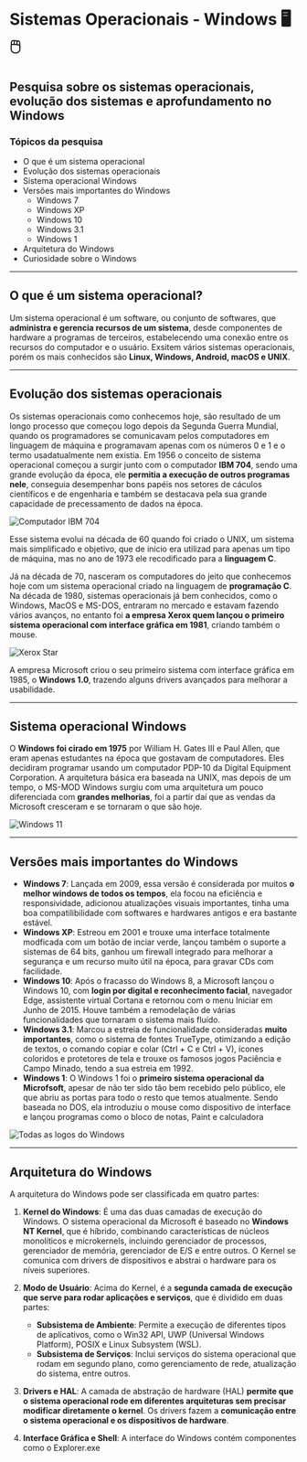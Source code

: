 # Sistemas Operacionais - Windows :desktop_computer: :computer_mouse:
## Pesquisa sobre os sistemas operacionais, evolução dos sistemas e aprofundamento no Windows

### Tópicos da pesquisa
- O que é um sistema operacional
- Evolução dos sistemas operacionais
- Sistema operacional Windows
- Versões mais importantes do Windows
  - Windows 7
  - Windows XP
  - Windows 10
  - Windows 3.1
  - Windows 1
- Arquitetura do Windows
- Curiosidade sobre o Windows
---
## O que é um sistema operacional?
Um sistema operacional é um software, ou conjunto de softwares, que **administra e gerencia recursos de um sistema**, desde componentes de hardware a programas de terceiros, estabelecendo uma conexão entre os recursos do computador e o usuário. Exsitem vários sistemas
operacionais, porém os mais conhecidos são **Linux, Windows, Android, macOS e UNIX**.

---
## Evolução dos sistemas operacionais
Os sistemas operacionais como conhecemos hoje, são resultado de um longo processo que começou logo depois da Segunda Guerra Mundial, quando os programadores se comunicavam pelos computadores em linguagem de máquina e programavam apenas com os números 0 e 1 e 
o termo usadatualmente nem existia. Em 1956 o conceito de sistema operacional começou a surgir junto com o computador **IBM 704**, sendo uma grande evolução da época, ele **permitia a execução de outros programas nele**, conseguia desempenhar bons papéis nos setores de
cáculos científicos e de engenharia e também se destacava pela sua grande capacidade de precessamento de dados na época.

![Computador IBM 704](https://i.pinimg.com/736x/4e/12/27/4e1227c75c1e0a3d5298c8f7ae784244--retro-design-ibm.jpg)

Esse sistema evolui na década de 60 quando foi criado o UNIX, um sistema mais simplificado e objetivo, que de início era utilizad para apenas um tipo de máquina, mas no ano de 1973 ele recodificado para a **linguagem C**.

Já na década de 70, nasceram os computadores do jeito que conhecemos hoje com um sistema operacional criado na linguagem de **programação C**. Na década de 1980, sistemas operacionais já bem conhecidos, como o Windows, MacOS e MS-DOS, entraram no mercado e estavam fazendo
vários avanços, no entanto foi **a empresa Xerox quem lançou o primeiro sistema operacional com interface gráfica em 1981**, criando também o mouse.

![Xerox Star](https://i.pinimg.com/originals/e4/40/3d/e4403d0ce54cf09376b4e44b76b8f73d.jpg)

A empresa Microsoft criou o seu primeiro sistema com interface gráfica em 1985, o **Windows 1.0**, trazendo alguns drivers avançados para melhorar a usabilidade.

---
## Sistema operacional Windows
O **Windows foi cirado em 1975** por William H. Gates III e Paul Allen, que eram apenas estudantes na época que gostavam de computadores. Eles decidiram programar usando um computador PDP-10 da Digital Equipment Corporation. A arquitetura básica era baseada na UNIX, mas 
depois de um tempo, o MS-MOD Windows surgiu com uma arquitetura um pouco diferenciada com **grandes melhorias**, foi a partir daí que as vendas da Microsoft cresceram e se tornaram o que são hoje.

![Windows 11](https://www.bleepstatic.com/content/hl-images/2023/02/13/Windows_11_dark_hdr.jpg)

---
## Versões mais importantes do Windows
- **Windows 7**: Lançada em 2009, essa versão é considerada por muitos **o melhor windows de todos os tempos**, ela focou na eficiência e responsividade, adicionou atualizações visuais importantes, tinha uma boa compatilibilidade com softwares e hardwares antigos e era
bastante estável.
- **Windows XP**: Estreou em 2001 e trouxe uma interface totalmente modficada com um botão de inciar verde, lançou também o suporte a sistemas de 64 bits, ganhou um firewall integrado para melhorar a segurança e um recurso muito útil na época, para gravar CDs com
facilidade.
- **Windows 10**: Após o fracasso do Windows 8, a Microsoft lançou o Windows 10, com **login por digital e reconhecimento facial**, navegador Edge, assistente virtual Cortana e retornou com o menu Iniciar em Junho de 2015. Houve também a remodelação de várias funcionalidades que tornaram o sistema mais fluído.
- **Windows 3.1**: Marcou a estreia de funcionalidade consideradas **muito importantes**, como o sistema de fontes TrueType, otimizando a edição de textos, o comando copiar e colar (Ctrl + C e Ctrl + V), ícones coloridos e protetores de tela e trouxe os famosos jogos Paciência e Campo Minado, tendo a sua estreia em 1992.
- **Windows 1**: O Windows 1 foi o **primeiro sistema operacional da Microfsoft**, apesar de não ter sido tâo bem recebido pelo público, ele que abriu as portas para todo o resto que temos atualmente. Sendo baseada no DOS, ela introduziu o mouse como dispositivo de interface e lançou programas como o bloco de notas, Paint e calculadora

![Todas as logos do Windows](https://github.com/user-attachments/assets/7ef999b4-d49e-41c8-9dc2-9daf1b6e7f6c)

---
## Arquitetura do Windows
A arquitetura do Windows pode ser classificada em quatro partes:
1. **Kernel do Windows**: É uma das duas camadas de execução do Windows. O sistema operacional da Microsoft é baseado no **Windows NT Kernel**, que é híbrido, combinando características de núcleos monolíticos e microkernels, incluindo gerenciador de processos, gerenciador de memória, gerenciador de E/S e entre outros. O Kernel se comunica com drivers de dispositivos e abstrai o hardware para os níveis superiores. 

2. **Modo de Usuário**: Acima do Kernel, é a **segunda camada de execução que serve para rodar aplicações e serviços**, que é dividido em duas partes:
   - **Subsistema de Ambiente**: Permite a execução de diferentes tipos de aplicativos, como o Win32 API, UWP (Universal Windows Platform), POSIX e Linux Subsystem (WSL).
   - **Subsistema de Serviços**: Inclui serviços do sistema operacional que rodam em segundo plano, como gerenciamento de rede, atualização do sistema, entre outros.
  
3. **Drivers e HAL**: A camada de abstração de hardware (HAL) **permite que o sistema operacional rode em diferentes arquiteturas sem precisar modificar diretamente o kernel**. Os drivers fazem a **comunicação entre o sistema operacional e os dispositivos de hardware**.

4. **Interface Gráfica e Shell**: A interface do Windows contém componentes como o Explorer.exe

